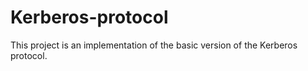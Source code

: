 # Kerberos-protocol
This project is an implementation of the basic version of the Kerberos protocol.
